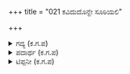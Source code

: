 +++
title = "021 ಕವಿದುದೊನ್ದೇ ಸೂಠಿಯಲಿ"

+++

<details><summary>ಗದ್ಯ (ಕ.ಗ.ಪ) </summary>

21. ಅತಿವೇಗದ ಅಬ್ಬರದ ಬಾಣಗಳ, ಬಾಣಸಮೂಹದ ಚಮತ್ಕಾರಗಳ, ಬಿಲ್ಲಿನಿಂದ ಹೊರಟನಂತರ ಸ್ವಯಂ ವಿಸ್ತಾರವಾಗುವ, ನೆಗೆದು ಹಾರಿ ಹೋಗುವ ಬಾಣಗಳ ಪ್ರಯೋಗದೊಂದಿಗೆ ಶತ್ರುಸಮೂಹವು ಒಂದೇ ವೇಗದಲ್ಲಿ ಮುತ್ತಿತ್ತು. ಭೀಮನ ನಾಯಕತ್ವದ ಸೈನ್ಯದ ಬೆಂಬಲದಿಂದ ಧರ್ಮರಾಯ, ಸಹದೇವ ಮತ್ತು ನಕುಲರ ರಥಜೋಡಿಗಳು ಮಾದ್ರಭೂಪತಿಯಾದ ಶಲ್ಯನ ಎದುರು ಹೋದುವು.
</details>

<details><summary>ಪದಾರ್ಥ (ಕ.ಗ.ಪ) </summary>

ಸೂಠಿ-ವೇಗ, ರಿಪುನಿವಹ-ಶತ್ರುಸಮೂಹ, ನಿಬ್ಬರ-ಅತಿವೇಗ, ಶರಲವಣೆ-ಬಾಣಗಳ ಚಮತ್ಕಾರ, ಲಾವಣಿಗೆ-ಜೋರಿನ, ವೇಗದ, ಪಡಿಬಲ-ಎದುರು ಸೈನ್ಯ, ಸವಡಿ-ಜೋಡಿ
</details>

<details><summary>ಟಿಪ್ಪನೀ (ಕ.ಗ.ಪ) </summary>

ಲವಣೆಗಳ, ಲಾವಣಿಗೆಗಳ, ಲಂಬನದ, ಲಂಘನದ ಎಂಬಲ್ಲಿ ಅನುಪ್ರಾಸವೆಂಬ ಶಬ್ದಾಲಂಕಾರವಿದೆ. ಇಲ್ಲಿ 'ಲ'ಕಾರ ಆವೃತ್ತಿಯಿದೆ. ಅಕ್ಷರಗಳ ಆವೃತ್ತಿಯೇ ಅನುಪ್ರಾಸ.
</details>
